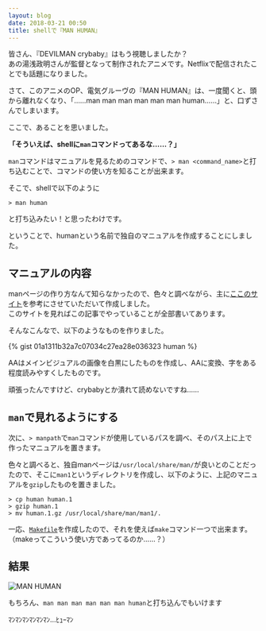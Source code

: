 ```yaml
---
layout: blog
date: 2018-03-21 00:50
title: shellで『MAN HUMAN』
---
```


皆さん、『DEVILMAN crybaby』はもう視聴しましたか？  
あの湯浅政明さんが監督となって制作されたアニメです。Netflixで配信されたことでも話題になりました。  

さて、このアニメのOP、電気グルーヴの『MAN HUMAN』は、一度聞くと、頭から離れなくなり、「……man man man man man man human……」と、口ずさんでしまいます。

ここで、あることを思いました。

 **「そういえば、shellに`man`コマンドってあるな……？」**

`man`コマンドはマニュアルを見るためのコマンドで、`> man <command_name>`と打ち込むことで、コマンドの使い方を知ることが出来ます。

そこで、shellで以下のように
```
> man human
```
と打ち込みたい！と思ったわけです。

ということで、humanという名前で独自のマニュアルを作成することにしました。

## マニュアルの内容

manページの作り方なんて知らなかったので、色々と調べながら、主に[ここのサイト](https://www.cyberciti.biz/faq/linux-unix-creating-a-manpage/)を参考にさせていただいて作成しました。  
このサイトを見ればこの記事でやっていることが全部書いてあります。

そんなこんなで、以下のようなものを作りました。

{% gist 01a1311b32a7c07034c27ea28e036323 human %}

AAはメインビジュアルの画像を白黒にしたものを作成し、AAに変換、字をある程度読みやすくしたものです。

頑張ったんですけど、crybabyとか潰れて読めないですね……

## `man`で見れるようにする

次に、`> manpath`で`man`コマンドが使用しているパスを調べ、そのパス上に上で作ったマニュアルを置きます。

色々と調べると、独自manページは`/usr/local/share/man/`が良いとのことだったので、そこに`man1`というディレクトリを作成し、以下のように、上記のマニュアルを`gzip`したものを置きました。

```
> cp human human.1
> gzip human.1
> mv human.1.gz /usr/local/share/man/man1/.
```

一応、[`Makefile`](https://gist.github.com/isudzumi/01a1311b32a7c07034c27ea28e036323#file-makefile)を作成したので、それを使えば`make`コマンド一つで出来ます。（makeってこういう使い方であってるのか……？）

## 結果

![MAN HUMAN]({{site.baseurl}}/images/man_human.gif)

もちろん、`man man man man man man human`と打ち込んでもいけます

ﾏﾝﾏﾝﾏﾝﾏﾝﾏﾝﾏﾝ...ﾋｭｰﾏﾝ

